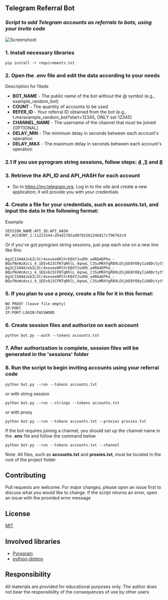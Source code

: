 ## Telegram Referral Bot
### ***Script to add Telegram accounts as referrals to bots, using your invite code***

![Screenshoot](https://github.com/svtcore/telegram-referral-bot/blob/main/screenshot.png)

### 1. Install necessary libraries
```
pip install -r requirements.txt
```
### 2. Open the .env file and edit the data according to your needs
Description for fileds
 - **BOT_NAME** - The public name of the bot without the @ symbol (e.g., example_random_bot)
 - **COUNT** - The quantity of accounts to be used
 - **REFER_ID** - Your referral ID obtained from the bot (e.g., t.me/example_random_bot?start=12345, ONLY set 12345)
 - **CHANNEL_NAME** - The username of the channel that must be joined [OPTIONAL]
 - **DELAY_MIN** - The minimum delay in seconds between each account's operation
 - **DELAY_MAX** - The maximum delay in seconds between each account's operation
### 2.1 If you use pyrogram string sessions, follow steps: [4](https://github.com/svtcore/telegram-referral-bot/edit/main/README.md#4-create-a-file-for-your-credentials-such-as-accountstxt-and-input-the-data-in-the-following-format) ,[5](https://github.com/svtcore/telegram-referral-bot/edit/main/README.md#5-if-you-plan-to-use-a-proxy-create-a-file-for-it-in-this-format) and [8](https://github.com/svtcore/telegram-referral-bot/edit/main/README.md#8-run-the-script-to-begin-inviting-accounts-using-your-referral-code)
### 3. Retrieve the API_ID and API_HASH for each account
 - Go to https://my.telegram.org. Log in to the site and create a new application; it will provide you with your credentials
### 4. Create a file for your credentials, such as accounts.txt, and input the data in the following format:
Example
```
SESSION_NAME:API_ID:API_HASH
MY_ACCOUNT_1:11223344:d54d1702ad0f8326224b817c796763c9
```
Or if you've got pyrogram string sessions, just pop each one on a new line like this:
```
Ag1C11H4AJxbIL5Cr4xovee6MlhrE0XYJud9h_w4RbADPko_-BQufNvWzAzci_4_1EEv623CFNTqRhlL_4qnwL_C3SuMRXYgR89LOSjbE8YO8yIiA0Dctyt5BwdinvMFFm6CEqhzhMzFXoqwCjAMCF9BWkUdJ0WqXkUjxkWO68rJXRIDLl2PXqEGOijZRLnVQIf2H8oJAuAe8Wo7nfYFuFQJAJH7CvpFiY2VZWeBVjSrgWspbTY3Kiy5q7EBrkHFeZvF5y5N_fWnkrAAWYmLN2zctOLuRm2SJ2DQ2mzZdYjKs4Dxzu1QeHTnRdnDCgE9SjEp2C3RFioZDy38105ao_da6owAAAAB3o_RZAA
Ag2C21H4AJxbIL5Cr4xovee6MlhrE0XYJud9h_w4RbADPko_-BQufNvWzAzci_4_1EEv623CFNTqRhlL_4qnwL_C3SuMRXYgR89LOSjbE8YO8yIiA0Dctyt5BwdinvMFFm6CEqhzhMzFXoqwCjAMCF9BWkUdJ0WqXkUjxkWO68rJXRIDLl2PXqEGOijZRLnVQIf2H8oJAuAe8Wo7nfYFuFQJAJH7CvpFiY2VZWeBVjSrgWspbTY3Kiy5q7EBrkHFeZvF5y5N_fWnkrAAWYmLN2zctOLuRm2SJ2DQ2mzZdYjKs4Dxzu1QeHTnRdnDCgE9SjEp2C3RFioZDy38105ao_da6owAAAAB3o_RZAA
Ag3C31H4AJxbIL5Cr4xovee6MlhrE0XYJud9h_w4RbADPko_-BQufNvWzAzci_4_1EEv623CFNTqRhlL_4qnwL_C3SuMRXYgR89LOSjbE8YO8yIiA0Dctyt5BwdinvMFFm6CEqhzhMzFXoqwCjAMCF9BWkUdJ0WqXkUjxkWO68rJXRIDLl2PXqEGOijZRLnVQIf2H8oJAuAe8Wo7nfYFuFQJAJH7CvpFiY2VZWeBVjSrgWspbTY3Kiy5q7EBrkHFeZvF5y5N_fWnkrAAWYmLN2zctOLuRm2SJ2DQ2mzZdYjKs4Dxzu1QeHTnRdnDCgE9SjEp2C3RFioZDy38105ao_da6owAAAAB3o_RZAA
```
### 5. If you plan to use a proxy, create a file for it in this format:
```
NO PROXY (leave file empty)
IP:PORT
IP:PORT:LOGIN:PASSWORD
```
### 6. Create session files and authorize on each account
```
python bot.py --auth --tokens accounts.txt
```
### 7. After authorization is complete, session files will be generated in the 'sessions' folder
### 8. Run the script to begin inviting accounts using your referral code
```
python bot.py --run --tokens accounts.txt
```
or with string session
```
python bot.py --run --strings --tokens accounts.txt
```
or with proxy
```
python bot.py --run --tokens accounts.txt --proxies proxies.txt
```
If the bot requires joining a channel, you should set up the channel name in the **.env** file and follow the command below
```
python bot.py --run --tokens accounts.txt --channel
```
Note: All files, such as **accounts.txt** and **proxies.txt**, must be located in the root of the project folder

## Contributing
Pull requests are welcome. For major changes, please open an issue first to discuss what you would like to change. 
If the script returns an error, open an issue with the provided error message 

## License
[MIT](https://github.com/svtcore/telegram-referral-bot/blob/main/LICENSE)

## Involved libraries
* [Pyrogram](https://github.com/pyrogram/pyrogram)
* [python-dotenv](https://github.com/theskumar/python-dotenv)

## Responsibility
All materials are provided for educational purposes only. The author does not bear the responsibility of the consequences of use by other users
